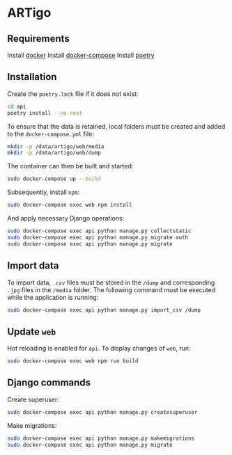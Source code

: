 # ARTigo

## Requirements
Install [docker](https://docs.docker.com/get-docker/) 
Install [docker-compose](https://docs.docker.com/compose/install/)
Install [poetry](https://pypi.org/project/poetry/)


## Installation
Create the `poetry.lock` file if it does not exist:
```sh
cd api
poetry install --no-root
```

To ensure that the data is retained, local folders must be created and added to the `docker-compose.yml` file:
```sh
mkdir -p /data/artigo/web/media
mkdir -p /data/artigo/web/dump
```

The container can then be built and started:
```sh
sudo docker-compose up --build
```

Subsequently, install `npm`:
```sh
sudo docker-compose exec web npm install
```

And apply necessary Django operations:
```sh
sudo docker-compose exec api python manage.py collectstatic
sudo docker-compose exec api python manage.py migrate auth
sudo docker-compose exec api python manage.py migrate
```

## Import data
To import data, `.csv` files must be stored in the `/dump` and corresponding `.jpg` files in the `/media` folder. The following command must be executed while the application is running:
```sh
sudo docker-compose exec api python manage.py import_csv /dump
```

## Update `web`
Hot reloading is enabled for `api`. To display changes of `web`, run:
```sh
sudo docker-compose exec web npm run build
```

## Django commands
Create superuser:
```sh
sudo docker-compose exec api python manage.py createsuperuser
```

Make migrations:
```sh
sudo docker-compose exec api python manage.py makemigrations
sudo docker-compose exec api python manage.py migrate
```